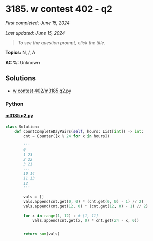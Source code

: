 # 3185. w contest 402 - q2

*First completed: June 15, 2024*

*Last updated: June 15, 2024*


> *To see the question prompt, click the title.*

**Topics:** N, /, A

**AC %:** Unknown


## Solutions

- [w contest 402/m3185 q2.py](<../my-submissions/w contest 402/m3185 q2.py>)
### Python
#### [m3185 q2.py](<../my-submissions/w contest 402/m3185 q2.py>)
```Python
class Solution:
    def countCompleteDayPairs(self, hours: List[int]) -> int:
        cnt = Counter([x % 24 for x in hours])

        '''
        0
        1 23
        2 22
        3 21
        ...
        10 14
        11 13
        12
        '''

        vals = []
        vals.append(cnt.get(0, 0) * (cnt.get(0, 0) - 1) // 2)
        vals.append(cnt.get(12, 0) * (cnt.get(12, 0) - 1) // 2)

        for x in range(1, 12) : # [1, 11]
            vals.append(cnt.get(x, 0) * cnt.get(24 - x, 0))


        return sum(vals)

```

